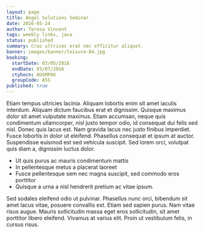 ```yaml
---
layout: page
title: Angel Solutions Seminar
date: 2016-05-24
author: Teresa Vincent
tags: weekly links, java
status: published
summary: Cras ultrices erat nec efficitur aliquet.
banner: images/banner/leisure-04.jpg
booking:
  startDate: 03/05/2016
  endDate: 03/07/2016
  ctyhocn: AUSMFHX
  groupCode: ASS
published: true
---
```

Etiam tempus ultricies lacinia. Aliquam lobortis enim sit amet iaculis interdum. Aliquam dictum faucibus erat et dignissim. Quisque maximus dolor sit amet vulputate maximus. Etiam accumsan, neque quis condimentum ullamcorper, nisl justo tempor odio, id consequat dui felis sed nisl. Donec quis lacus est. Nam gravida lacus nec justo finibus imperdiet. Fusce lobortis in dolor ut eleifend. Phasellus consequat et ipsum at auctor. Suspendisse euismod est sed vehicula suscipit. Sed lorem orci, volutpat quis diam a, dignissim luctus dolor.

* Ut quis purus ac mauris condimentum mattis
* In pellentesque metus a placerat laoreet
* Fusce pellentesque sem nec magna suscipit, sed commodo eros porttitor
* Quisque a urna a nisl hendrerit pretium ac vitae ipsum.

Sed sodales eleifend odio ut pulvinar. Phasellus nunc orci, bibendum sit amet lacus vitae, posuere convallis est. Etiam sed sapien purus. Nam vitae risus augue. Mauris sollicitudin massa eget eros sollicitudin, sit amet porttitor libero eleifend. Vivamus at varius elit. Proin ut vestibulum felis, in cursus risus.
